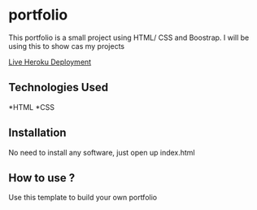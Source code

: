 # portfolio
This portfolio is a small project using HTML/ CSS and Boostrap. I will be using this to show cas my projects

[Live Heroku Deployment](https://portfolio-samuel.herokuapp.com/)


## Technologies Used

*HTML
*CSS

## Installation

No need to install any software, just open up index.html

## How to use ?

Use this template to build your own portfolio
